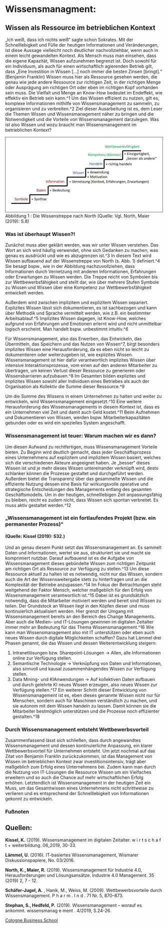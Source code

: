 # Wissensmanagment:

## Wissen als Ressource im betrieblichen Kontext

„Ich weiß, dass ich nichts weiß“ sagte schon Sokrates. Mit der Schnelllebigkeit und Fülle der heutigen Informationen und Veränderungen, ist diese Aussage vielleicht noch deutlicher nachvollziehbar, wenn auch in einem leicht gewandelten Kontext. Als Mensch muss man einsehen, dass die eigene Kapazität, Wissen aufzunehmen begrenzt ist. Doch sowohl für ein Individuum, als auch für einen wirtschaftlich agierenden Betrieb gilt, dass „Eine Investition in Wissen […] noch immer die besten Zinsen [bringt].“ (Benjamin Franklin)
Wissen muss hier als Ressource gesehen werden, die genau wie jede andere Ressource zur richtigen Zeit, in der richtigen Menge oder Ausprägung am richtigen Ort oder eben im richtigen Kopf vorhanden sein muss. Die Vielfalt und Menge an Know-How bedeutet im Endeffekt, wie effektiv ein Betrieb sein kann.^1 Um das Wissen effizient zu nutzen, gilt es, komplexe Informationen mithilfe von Wissensmanagement zu sammeln, zu organisieren und zu verbreiten.^2 Ziel dieser Ausarbeitung ist es, dem Leser die Themen Wissen und Wissensmanagement näher zu bringen und die Notwendigkeit und die Vorteile von Wissensmanagement darzulegen. Was ist also Wissen und wozu braucht man Wissensmanagement im betrieblichen Kontext?

![Die Wissenstreppe nach North](02.jpg)
Abbildung 1 : Die Wissenstreppe nach North (Quelle: Vgl. North, Maier (2019): S.8)

### Was ist überhaupt Wissen?!

Zunächst muss aber geklärt werden, was wir unter Wissen verstehen. Das Wort an sich wird häufig verwendet, ohne sich Gedanken zu machen, was genau es ausdrückt und wie es abzugrenzen ist.^3 In diesem Text wird Wissen aufbauend auf der Wissenstreppe von North (s. Abb. 1) definiert.^4 Sie besagt bspw., wie in der Abbildung nachzuvollziehen, dass Informationen durch Vernetzung mit anderen Informationen, Erfahrungen oder Erwartungen zu Wissen werden. Die Treppe reicht von Symbolen bis zur Wettbewerbsfähigkeit und stellt dar, wie über mehrere Stufen Symbole zu Wissen und Wissen über eine Kompetenz zur Wettbewerbsfähigkeit entwickelt werden.

Außerdem wird zwischen implizitem und explizitem Wissen separiert. Explizites Wissen lässt sich dokumentieren, es ist sachbezogen und kann über Methodik und Sprache vermittelt werden, wie z.B. ein bestimmter Arbeitsablauf.^5 Implizites Wissen dagegen, ist Know-How, welches aufgrund von Erfahrungen und Emotionen erlernt wird und nicht unmittelbar logisch erscheint. Man handelt bspw. unbestimmt intuitiv.^6

Für Wissensmanagement, also das Erwerben, das Entwickeln, das Übermitteln, das Speichern und das Nutzen von Wissen^7, birgt besonders implizites Wissen eine Herausforderung, da es eben nicht so leicht zu dokumentieren oder weiterzugeben ist, wie explizites Wissen. Wissensmanagement ist hier dafür verantwortlich implizites Wissen über intensive Interaktionsprozesse, vom einen auf den anderen Mitarbeiter zu übertragen, um keinen Verlust dieser Ressource zu generieren oder Wissensbarrieren aufzubauen.^8 Im Gesamten bilden explizites und implizites Wissen sowohl aller Individuen eines Betriebes als auch der Organisation als Kollektiv die Summe dieser Ressource.^9

Um die Summe des Wissens in einem Unternehmen zu halten und weiter zu entwickeln, wird Wissensmanagement eingesetzt.^10 Eine weitere Herausforderung des Wissensmanagements in diesem Kontext ist, dass es ein Unternehmen viel Zeit und damit auch Geld kostet.^11 Beim Aufnehmen und Dokumentieren von Wissen, werden bspw. Mitarbeiterkapazitäten gebunden oder es wird ein spezielles System angeschafft.

### Wissensmanagement ist teuer: Warum machen wir es dann?

Um diesen Aufwand zu rechtfertigen, muss Wissensmanagement Vorteile bieten. Zu Beginn wird deutlich gemacht, dass jeder Geschäftsprozess eines Unternehmens auf explizitem und implizitem Wissen basiert, welches sich die verschiedenen Akteure angeeignet haben. Je „besser“ dieses Wissen ist und je mehr dieses Wissen untereinander verknüpft wird, desto schlanker können die Prozesse gestaltet und durchgeführt werden. Außerdem bietet die Transparenz über das gesammelte Wissen und die effiziente Nutzung dessen eine Basis für wirkungsvolle operative und strategische Entscheidungen des Managements entlang des gesamten Geschäftsmodells. Um in der heutigen, schnelllebigen Zeit anpassungsfähig zu bleiben, reicht es zudem nicht, dass Wissen sich spontan verbreitet. Es muss aktiv gestaltet werden.^12

### „Wissensmanagement ist ein fortlaufendes Projekt (bzw. ein permanenter Prozess)“

#### (Quelle: Kissel (2019): S32.)

Und an genau diesem Punkt setzt das Wissensmanagement an. Es sammelt Daten und Informationen, wertet sie aus, strukturiert sie und macht sie komprimiert nutzbar. Darauf aufbauend ist es die Aufgabe von Wissensmanagement dieses gebündelte Wissen zum richtigen Zeitpunkt am richtigen Ort als Ressource zur Verfügung zu stellen.^13 Um diese Ressource aktuell zu halten ist es notwendig, nicht nur das Wissen, sondern auch die Art der Wissensweitergabe stets zu hinterfragen und an die Komplexität der Betriebe anzupassen.^14
Im Fokus der Betrachtungen steht weitgehend der Faktor Mensch, welcher maßgeblich für den Erfolg von Wissensmanagement verantwortlich ist.^15 Dabei ist es grundsätzlich notwendig, dass die Mitarbeiter motiviert werden und bereit sind Wissen zu teilen. Der Grundstock an Wissen liegt in den Köpfen dieser und muss kontinuierlich aktualisiert werden. Hier grenzt der Umgang mit Wissensmanagement bereits an den Bereich des Change Managements.
Aber auch die Medien- und IT-Lösungen gewinnen im digitalen Zeitalter immer mehr an Bedeutung für das Thema Wissensmanagement.^16 Wie kann man Wissensmanagement also mit IT unterstützen oder eben auch neues Wissen durch digitale Möglichkeiten schaffen? Dazu hat Lämmel drei Phasen genannt, die das Wissen und dessen Weiterentwicklung steigern:

1. Intranetlösungen bzw. Sharepoint-Lösungen → Allen, alle Informationen online zur Verfügung stellen.
2. Semantische Technologie → Verknüpfung von Daten und Informationen, also sinnvoll und kausal zusammenhängendes Wissen zur Verfügung stellen.
3. Data Mining- und KIAnwendungen → Auf kollektiven Daten aufbauen und durch gelehrte KI neues Wissen erzeugen, also neues Wissen zur Verfügung stellen.^17
   Ein weiterer Schritt dieser Entwicklung von Wissensmanagement ist es, eben dieses genannte Wissen nicht nur für Menschen, sondern auch für Maschinen verständlich zu machen, und sie autonom mit dem Wissen handeln zu lassen. Damit können sie die Mitarbeiter bestmöglich unterstützen und die Prozesse noch effizienter gestalten.^18

### Durch Wissensmanagement entsteht Wettbewerbsvorteil

Zusammenfassend lässt sich schließen, dass durch angewandtes Wissensmanagement und dessen kontinuierliche Anpassung, ein klarer Wettbewerbsvorteil für Unternehmen entsteht. Um jetzt nochmal auf das Zitat von Benjamin Franklin zurückzukommen, ist das Management von Wissen im betrieblichen Kontext zwar investitionsintensiv, trägt aber maßgeblich zum Erfolg eines Unternehmens bei. Zudem kann man durch die Nutzung von IT-Lösungen die Ressource Wissen um ein Vielfaches erweitern und so auch die Chance auf mehr wirtschaftlichen Erfolg erhöhen. Letztendlich ist Wissensmanagement in der heutigen Zeit ein Muss, um das Gesamtwissen eines Unternehmens nicht schrittweise zu verlieren und es entsprechend der Schnelllebigkeit von Informationen gekonnt zu entwickeln.

### Fußnoten

## Quellen:

**Kissel, K.** (2019). Wissensmanagement im digitalen Zeitalter. w i r t s c h a f t + weiterbildung. 06_2019, 30-33.

**Lämmel, U.** (2016). IT-basiertes Wissensmanagement, Wismarer Diskussionspapiere, No. 03/2016.

**North, K., Maier, R.** (2019). Wissensmanagement für Industrie 4.0, Herausforderungen und Lösungsansätze. Industrie 4.0 Management. 35 (2019) 2, 7 - 12.

**Schäfer-Jugel, A.** , Hanik, M., Weiss, M. (2009). Wettbewerbsvorteile durch Wissensmanagement. P h a r m . I n d . 71 Nr. 5, 870–873.

**Stephan, S., Hedfeld, P.** (2019). Wissensmanagement – worauf es ankommt. wissensmanag e ment . 4/2019, S.24-26.

[Cologne Business School](https://cbs.de/)
